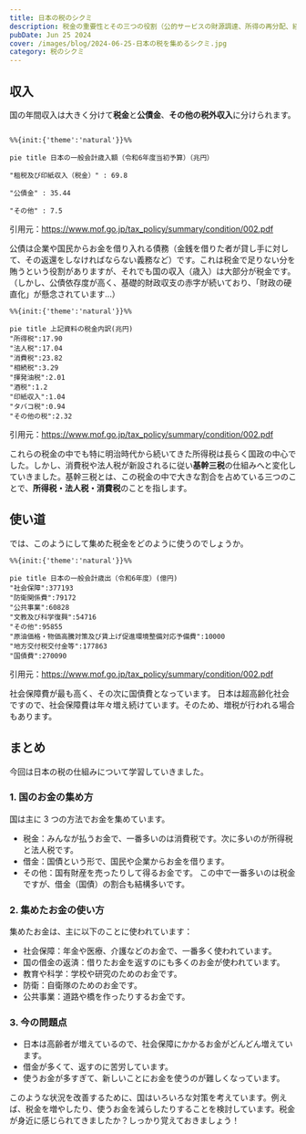 ```yaml
---
title: 日本の税のシクミ
description: 税金の重要性とその三つの役割（公的サービスの財源調達、所得の再分配、経済の安定）について解説します。
pubDate: Jun 25 2024
cover: /images/blog/2024-06-25-日本の税を集めるシクミ.jpg
category: 税のシクミ
---
```


## 収入

国の年間収入は大きく分けて**税金**と**公債金**、**その他の税外収入**に分けられます。

```mermaid

%%{init:{'theme':'natural'}}%%

pie title 日本の一般会計歳入額（令和6年度当初予算）（兆円）

"租税及び印紙収入（税金）" : 69.8

"公債金" : 35.44

"その他" : 7.5

```

引用元：[https://www.mof.go.jp/tax_policy/summary/condition/002.pdf ](https://www.mof.go.jp/tax_policy/summary/condition/002.pdf)

公債は企業や国民からお金を借り入れる債務（金銭を借りた者が貸し手に対して、その返還をしなければならない義務など）です。これは税金で足りない分を賄うという役割がありますが、それでも国の収入（歳入）は大部分が税金です。（しかし、公債依存度が高く、基礎的財政収支の赤字が続いており、「財政の硬直化」が懸念されています...）

```mermaid
%%{init:{'theme':'natural'}}%%

pie title 上記資料の税金内訳(兆円)
"所得税":17.90
"法人税":17.04
"消費税":23.82
"相続税":3.29
"揮発油税":2.01
"酒税":1.2
"印紙収入":1.04
"タバコ税":0.94
"その他の税":2.32
```

引用元：[https://www.mof.go.jp/tax_policy/summary/condition/002.pdf ](https://www.mof.go.jp/tax_policy/summary/condition/002.pdf)

これらの税金の中でも特に明治時代から続いてきた所得税は長らく国政の中心でした。しかし、消費税や法人税が新設されるに従い**基幹三税**の仕組みへと変化していきました。基幹三税とは、この税金の中で大きな割合を占めている三つのことで、**所得税・法人税・消費税**のことを指します。

## 使い道

では、このようにして集めた税金をどのように使うのでしょうか。

```mermaid
%%{init:{'theme':'natural'}}%%

pie title 日本の一般会計歳出（令和6年度）(億円)
"社会保障":377193
"防衛関係費":79172
"公共事業":60828
"文教及び科学復興":54716
"その他":95855
"原油価格・物価高騰対策及び賃上げ促進環境整備対応予備費":10000
"地方交付税交付金等":177863
"国債費":270090
```

引用元：[https://www.mof.go.jp/tax_policy/summary/condition/002.pdf ](https://www.mof.go.jp/tax_policy/summary/condition/002.pdf)

社会保障費が最も高く、その次に国債費となっています。
日本は超高齢化社会ですので、社会保障費は年々増え続けています。そのため、増税が行われる場合もあります。

## まとめ

今回は日本の税の仕組みについて学習していきました。

### 1. 国のお金の集め方

国は主に 3 つの方法でお金を集めています。

- 税金：みんなが払うお金で、一番多いのは消費税です。次に多いのが所得税と法人税です。
- 借金：国債という形で、国民や企業からお金を借ります。
- その他：国有財産を売ったりして得るお金です。
  この中で一番多いのは税金ですが、借金（国債）の割合も結構多いです。

### 2. 集めたお金の使い方

集めたお金は、主に以下のことに使われています：

- 社会保障：年金や医療、介護などのお金で、一番多く使われています。
- 国の借金の返済：借りたお金を返すのにも多くのお金が使われています。
- 教育や科学：学校や研究のためのお金です。
- 防衛：自衛隊のためのお金です。
- 公共事業：道路や橋を作ったりするお金です。

### 3. 今の問題点

- 日本は高齢者が増えているので、社会保障にかかるお金がどんどん増えています。
- 借金が多くて、返すのに苦労しています。
- 使うお金が多すぎて、新しいことにお金を使うのが難しくなっています。

このような状況を改善するために、国はいろいろな対策を考えています。例えば、税金を増やしたり、使うお金を減らしたりすることを検討しています。税金が身近に感じられてきましたか？しっかり覚えておきましょう！
